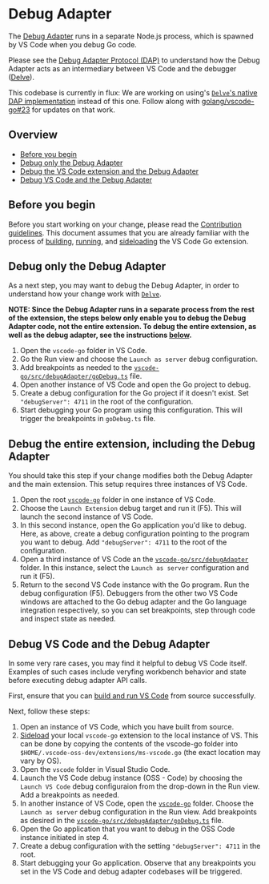 # Debug Adapter

The [Debug Adapter](../src/debugAdapter) runs in a separate Node.js process, which is spawned by VS Code when you debug Go code.

Please see the [Debug Adapter Protocol (DAP)](https://microsoft.github.io/debug-adapter-protocol/) to understand how the Debug Adapter acts as an intermediary between VS Code and the debugger ([Delve](https://github.com/go-delve/delve)).

This codebase is currently in flux: We are working on using's [`Delve`'s native DAP implementation](https://github.com/go-delve/delve/tree/master/service/dap) instead of this one. Follow along with [golang/vscode-go#23](https://github.com/golang/vscode-go/issues/23) for updates on that work.

## Overview

* [Before you begin](#before-you-begin)
* [Debug only the Debug Adapter](#debug-only-the-debug-adapter)
* [Debug the VS Code extension and the Debug Adapter](#debug-the-entire-extension-including-the-debug-adapter)
* [Debug VS Code and the Debug Adapter](#debug-vs-code-and-the-debug-adapter)

## Before you begin

Before you start working on your change, please read the [Contribution guidelines](contributing.md). This document assumes that you are already familiar with the process of [building](contributing.md#build), [running](contributing.md#run), and [sideloading](contributing.md#sideload) the VS Code Go extension.

## Debug only the Debug Adapter

As a next step, you may want to debug the Debug Adapter, in order to understand how your change work with [`Delve`](tools.md#delve).

**NOTE: Since the Debug Adapter runs in a separate process from the rest of the extension, the steps below only enable you to debug the Debug Adapter code, not the entire extension. To debug the entire extension, as well as the debug adapter, see the instructions [below](#debug-the-entire-extension).**

1. Open the `vscode-go` folder in VS Code.
2. Go the Run view and choose the `Launch as server` debug configuration.
3. Add breakpoints as needed to the [`vscode-go/src/debugAdapter/goDebug.ts`](../src/debugAdapter/goDebug.ts) file.
4. Open another instance of VS Code and open the Go project to debug.
5. Create a debug configuration for the Go project if it doesn't exist. Set `"debugServer": 4711` in the root of the configuration.
6. Start debugging your Go program using this configuration. This will trigger the breakpoints in `goDebug.ts` file.

## Debug the entire extension, including the Debug Adapter

You should take this step if your change modifies both the Debug Adapter and the main extension. This setup requires three instances of VS Code.

1. Open the root [`vscode-go`](../) folder in one instance of VS Code.
2. Choose the `Launch Extension` debug target and run it (F5). This will launch the second instance of VS Code.
3. In this second instance, open the Go application you'd like to debug. Here, as above, create a debug configuration pointing to the program you want to debug. Add `"debugServer": 4711` to the root of the configuration.
4. Open a third instance of VS Code an the [`vscode-go/src/debugAdapter`](../src/debugAdapter) folder. In this instance, select the `Launch as server` configuration and run it (F5).
5. Return to the second VS Code instance with the Go program. Run the debug configuration (F5). Debuggers from the other two VS Code windows are attached to the Go debug adapter and the Go language integration respectively, so you can set breakpoints, step through code and inspect state as needed.

<!--TODO(rstambler): Do we need to delete the src/debugAdapter/.vscode/launch.json file?-->

## Debug VS Code and the Debug Adapter

In some very rare cases, you may find it helpful to debug VS Code itself. Examples of such cases include veryfing workbench behavior and state before executing debug adapter API calls.

First, ensure that you can [build and run VS Code](https://github.com/Microsoft/vscode/wiki/How-to-Contribute#build-and-run) from source successfully.

Next, follow these steps:

1. Open an instance of VS Code, which you have built from source.
2. [Sideload](contributing.md#sideload) your local `vscode-go` extension to the local instance of VS. This can be done by copying the contents of the vscode-go folder into `$HOME/.vscode-oss-dev/extensions/ms-vscode.go` (the exact location may vary by OS).
3. Open the `vscode` folder in Visual Studio Code.
4. Launch the VS Code debug instance (OSS - Code) by choosing the `Launch VS Code` debug configuraion from the drop-down in the Run view. Add a breakpoints as needed.
5. In another instance of VS Code, open the [`vscode-go`](../) folder. Choose the `Launch as server` debug configuration in the Run view. Add breakpoints as desired in the [`vscode-go/src/debugAdapter/goDebug.ts`](../src/debugAdapter/goDebug.ts) file.
6. Open the Go application that you want to debug in the OSS Code instance initiated in step 4.
7. Create a debug configuration with the setting `"debugServer": 4711` in the root.
8. Start debugging your Go application. Observe that any breakpoints you set in the VS Code and debug adapter codebases will be triggered.
